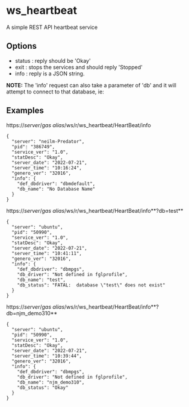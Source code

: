 
# ws_heartbeat

A simple REST API heartbeat service

## Options

* status : reply should be 'Okay'
* exit   : stops the services and should reply 'Stopped'
* info   : reply is a JSON string.

**NOTE:** The 'info' request can also take a parameter of 'db' and it will attempt to connect to that database, ie:

## Examples

https://_server_/_gas alias_/ws/r/ws_heartbeat/HeartBeat/info
```
{
  "server": "neilm-Predator",
  "pid": "386749",
  "service_ver": "1.0",
  "statDesc": "Okay",
  "server_date": "2022-07-21",
  "server_time": "10:16:24",
  "genero_ver": "32016",
  "info": {
    "def_dbdriver": "dbmdefault",
    "db_name": "No Database Name"
  }
}
```


https://_server_/_gas alias_/ws/r/ws_heartbeat/HeartBeat/info**?db=test**
```
{
  "server": "ubuntu",
  "pid": "50990",
  "service_ver": "1.0",
  "statDesc": "Okay",
  "server_date": "2022-07-21",
  "server_time": "10:41:11",
  "genero_ver": "32016",
  "info": {
    "def_dbdriver": "dbmpgs",
    "db_driver": "Not defined in fglprofile",
    "db_name": "test",
    "db_status": "FATAL:  database \"test\" does not exist"
  }
}
```


https://_server_/_gas alias_/ws/r/ws_heartbeat/HeartBeat/info**?db=njm_demo310**
```
{
  "server": "ubuntu",
  "pid": "50990",
  "service_ver": "1.0",
  "statDesc": "Okay",
  "server_date": "2022-07-21",
  "server_time": "10:39:44",
  "genero_ver": "32016",
  "info": {
    "def_dbdriver": "dbmpgs",
    "db_driver": "Not defined in fglprofile",
    "db_name": "njm_demo310",
    "db_status": "Okay"
  }
}
```
